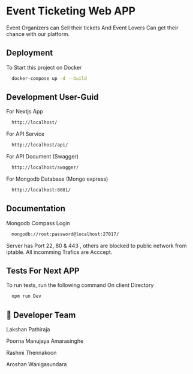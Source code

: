 
# Event Ticketing Web APP

Event Organizers can Sell their tickets And Event
Lovers Can get their chance with our platform.


## Deployment

To Start this project on Docker

```bash
  docker-compose up -d --build
```


## Development User-Guid

For Nextjs App
```bash
  http://localhost/
```

For API Service

```bash
  http://localhost/api/
```
For API Document (Swagger)

```bash
  http://localhost/swagger/
```
For Mongodb Database (Mongo express)

```bash
  http://localhost:8081/
```
## Documentation
Mongodb Compass Login

```bash
  mongodb://root:password@localhost:27017/
```
Server has Port 22, 80 & 443 , others are blocked to public network from iptable.
All incomming Trafics are Acccept.
## Tests For Next APP

To run tests, run the following command On client Directory

```bash
  npm run Dev
```


## 🚀 Developer Team
Lakshan Pathiraja

Poorna Manujaya Amarasinghe

Rashmi Thennakoon

Aroshan Wanigasundara

